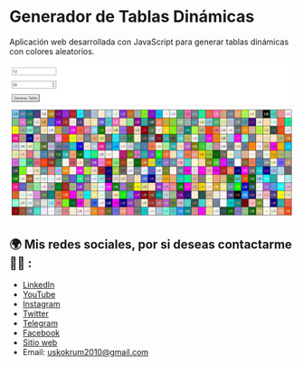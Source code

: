 # Generador de Tablas Dinámicas
Aplicación web desarrollada con JavaScript para generar tablas dinámicas con colores aleatorios.

![](./preview.JPG)

## 🌍 Mis redes sociales, por si deseas contactarme 👨‍💻 :

- [LinkedIn](https://pe.linkedin.com/in/uskokrum2010)
- [YouTube](https://youtube.com/uskokrum2010)
- [Instagram](https://instagram.com/uskokrum2010)
- [Twitter](https://twitter.com/uskokrum2010)
- [Telegram](https://t.me/uskokrum2010_yt)
- [Facebook](https://facebook.com/UskoKruM2010)
- [Sitio web](https://uskokrum2010.com)
- Email: uskokrum2010@gmail.com